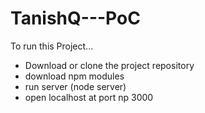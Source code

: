 # TanishQ---PoC

To run this Project...
- Download or clone the project repository
- download npm modules
- run server (node server)
- open localhost at port np 3000
